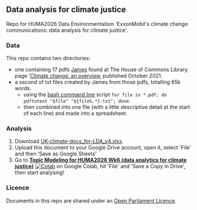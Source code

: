 ## Data analysis for climate justice

Repo for HUMA2026 Data Environmentalism 'ExxonMobil's climate change communications: data analysis for climate justice'.

### Data

This repo contains two directories:

- one containing 17 pdfs [James](https://www.southampton.ac.uk/people/5yrbp5/doctor-james-baker) found at The House of Commons Library page '[Climate change: an overview](https://commonslibrary.parliament.uk/research-briefings/cbp-8666/), published October 2021.
- a second of txt files created by James from those pdfs, totalling 65k words.
  - using the [bash command line](https://programminghistorian.org/en/lessons/intro-to-bash) script `for file in *.pdf; do pdftotext "$file" "${file%.*}.txt"; done`.
  - then combined into one file (with a little descriptive detail at the start of each line) and made into a spreadsheet.

### Analysis

1. Download [UK-climate-docs_for-LDA_v4.xlsx](https://github.com/Southampton-Digital-Humanities/HUMA2026_data-analysis/raw/main/txt/UK-climate-docs_for-LDA_v4.xlsx).
2. Upload this document to your Google Drive account, open it, select 'File' and then 'Save as Google Sheets'
3. Go to **[Topic Modeling for HUMA2026 Wk6 (data analytics for climate justice)](https://colab.research.google.com/drive/1eSxIMh2-WFTE-_-lC_96cO9Betrmnsnq?usp=sharing)** [![Colab](https://colab.research.google.com/assets/colab-badge.svg)](https://colab.research.google.com/drive/1eSxIMh2-WFTE-_-lC_96cO9Betrmnsnq?usp=sharing) on Google Colab, hit 'File' and 'Save a Copy in Drive', then start analysing!

### Licence

Documents in this repo are shared under an [Open Parliament Licence](https://www.parliament.uk/site-information/copyright-parliament/open-parliament-licence/).
